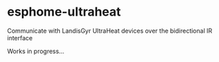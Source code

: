 # esphome-ultraheat
Communicate with LandisGyr UltraHeat devices over the bidirectional IR interface

Works in progress...
